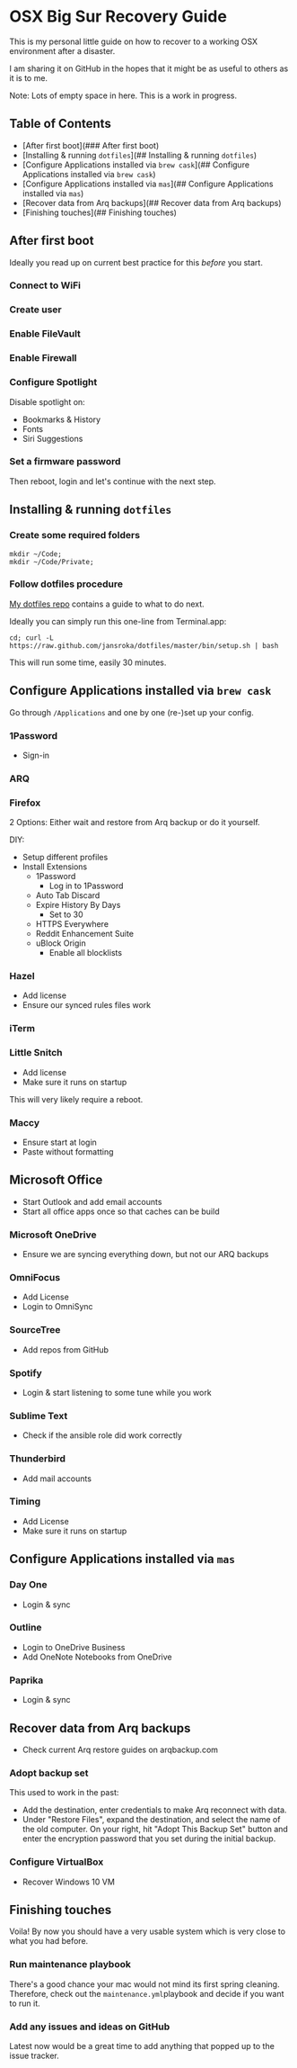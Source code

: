 # OSX Big Sur Recovery Guide

This is my personal little guide on how to recover to a working OSX environment after a disaster.

I am sharing it on GitHub in the hopes that it might be as useful to others as it is to me.

Note: Lots of empty space in here. This is a work in progress.

## Table of Contents
- [After first boot](### After first boot)
- [Installing & running ```dotfiles```](## Installing & running ```dotfiles```)
- [Configure Applications installed via ```brew cask```](## Configure Applications installed via ```brew cask```)
- [Configure Applications installed via ```mas```](## Configure Applications installed via ```mas```)
- [Recover data from Arq backups](## Recover data from Arq backups)
- [Finishing touches](## Finishing touches)

## After first boot
Ideally you read up on current best practice for this _before_ you start.

### Connect to WiFi

### Create user

### Enable FileVault

### Enable Firewall

### Configure Spotlight
Disable spotlight on:
- Bookmarks & History
- Fonts
- Siri Suggestions

### Set a firmware password

Then reboot, login and let's continue with the next step.

## Installing & running ```dotfiles```

### Create some required folders
```
mkdir ~/Code;
mkdir ~/Code/Private;
```

### Follow dotfiles procedure
[My dotfiles repo](https://github.com/jansroka/dotfiles/) contains a guide to what to do next.

Ideally you can simply run this one-line from Terminal.app:
```
cd; curl -L https://raw.github.com/jansroka/dotfiles/master/bin/setup.sh | bash
```

This will run some time, easily 30 minutes.

## Configure Applications installed via ```brew cask```

Go through ```/Applications``` and one by one (re-)set up your config.

### 1Password
- Sign-in

### ARQ

### Firefox
2 Options: Either wait and restore from Arq backup or do it yourself.

DIY:
- Setup different profiles
- Install Extensions
	- 1Password
		- Log in to 1Password
	- Auto Tab Discard
	- Expire History By Days
		- Set to 30
	- HTTPS Everywhere
	- Reddit Enhancement Suite
	- uBlock Origin
		- Enable all blocklists

### Hazel
- Add license
- Ensure our synced rules files work

### iTerm

### Little Snitch
- Add license
- Make sure it runs on startup

This will very likely require a reboot.

### Maccy
- Ensure start at login
- Paste without formatting

## Microsoft Office
- Start Outlook and add email accounts
- Start all office apps once so that caches can be build

### Microsoft OneDrive
- Ensure we are syncing everything down, but not our ARQ backups

### OmniFocus
- Add License
- Login to OmniSync

### SourceTree
- Add repos from GitHub

### Spotify
- Login & start listening to some tune while you work

### Sublime Text
- Check if the ansible role did work correctly

### Thunderbird
- Add mail accounts

### Timing
- Add License
- Make sure it runs on startup

## Configure Applications installed via ```mas```

### Day One
- Login & sync

### Outline
- Login to OneDrive Business
- Add OneNote Notebooks from OneDrive

### Paprika
- Login & sync

## Recover data from Arq backups

- Check current Arq restore guides on arqbackup.com

### Adopt backup set
This used to work in the past:
- Add the destination, enter credentials to make Arq reconnect with data.
- Under "Restore Files", expand the destination, and select the name of the old computer. On your right, hit "Adopt This Backup Set" button and enter the encryption password that you set during the initial backup.

### Configure VirtualBox
- Recover Windows 10 VM

## Finishing touches

Voila! By now you should have a very usable system which is very close to what you had before.

### Run maintenance playbook
There's a good chance your mac would not mind its first spring cleaning. Therefore, check out the ```maintenance.yml```playbook and decide if you want to run it.

### Add any issues and ideas on GitHub
Latest now would be a great time to add anything that popped up to the issue tracker.
